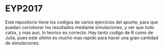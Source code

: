 # EYP2017
Este repositorio tiene los codigos de varios ejercicios del apunte, para que puedan corroborar los resultados mediante simulaciones, y ver que todo calza, y mas aun, lo teorico es correcto. Hay tanto codigo de R como de Julia, pues este ultimo es mucho mas rapido para hacer una gran cantidad de simulaciones.
